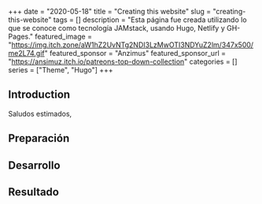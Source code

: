 +++ 
date = "2020-05-18"
title = "Creating this website"
slug = "creating-this-website" 
tags = []
description = "Esta página fue creada utilizando lo que se conoce como tecnología JAMstack, usando Hugo, Netlify y GH-Pages."
featured_image = "https://img.itch.zone/aW1hZ2UvNTg2NDI3LzMwOTI3NDYuZ2lm/347x500/me2L74.gif"
featured_sponsor = "Anzimus"
featured_sponsor_url = "https://ansimuz.itch.io/patreons-top-down-collection"
categories = []
series = ["Theme", "Hugo"]
+++

## Introduction

Saludos estimados,

## Preparación

## Desarrollo

## Resultado